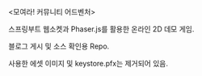 <모여라! 커뮤니티 어드벤처>

스프링부트 웹소켓과 Phaser.js를 활용한 온라인 2D 데모 게임.

블로그 게시 및 소스 확인용 Repo.

사용한 에셋 이미지 및 keystore.pfx는 제거되어 있음.
